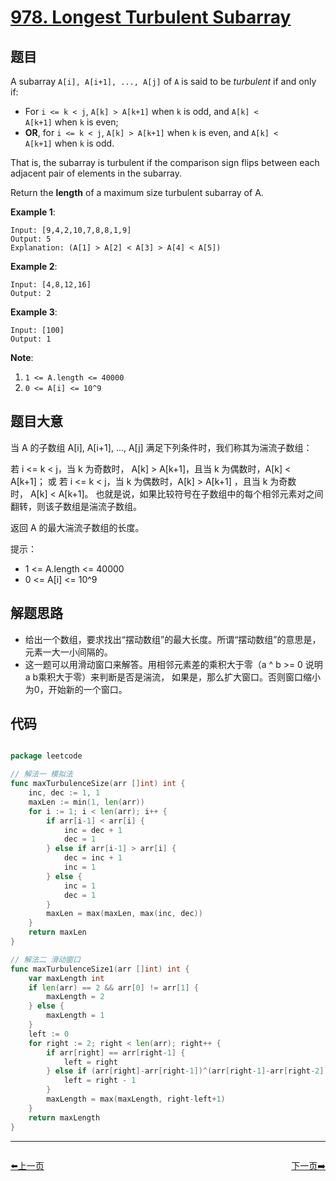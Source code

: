 # [978. Longest Turbulent Subarray](https://leetcode.com/problems/longest-turbulent-subarray/)

## 题目

A subarray `A[i], A[i+1], ..., A[j]` of `A` is said to be *turbulent* if and only if:

- For `i <= k < j`, `A[k] > A[k+1]` when `k` is odd, and `A[k] < A[k+1]` when `k` is even;
- **OR**, for `i <= k < j`, `A[k] > A[k+1]` when `k` is even, and `A[k] < A[k+1]` when `k` is odd.

That is, the subarray is turbulent if the comparison sign flips between each adjacent pair of elements in the subarray.

Return the **length** of a maximum size turbulent subarray of A.

**Example 1**:

    Input: [9,4,2,10,7,8,8,1,9]
    Output: 5
    Explanation: (A[1] > A[2] < A[3] > A[4] < A[5])

**Example 2**:

    Input: [4,8,12,16]
    Output: 2

**Example 3**:

    Input: [100]
    Output: 1

**Note**:

1. `1 <= A.length <= 40000`
2. `0 <= A[i] <= 10^9`


## 题目大意


当 A 的子数组 A[i], A[i+1], ..., A[j] 满足下列条件时，我们称其为湍流子数组：

若 i <= k < j，当 k 为奇数时， A[k] > A[k+1]，且当 k 为偶数时，A[k] < A[k+1]；
或 若 i <= k < j，当 k 为偶数时，A[k] > A[k+1] ，且当 k 为奇数时， A[k] < A[k+1]。
也就是说，如果比较符号在子数组中的每个相邻元素对之间翻转，则该子数组是湍流子数组。

返回 A 的最大湍流子数组的长度。

提示：

- 1 <= A.length <= 40000
- 0 <= A[i] <= 10^9



## 解题思路


- 给出一个数组，要求找出“摆动数组”的最大长度。所谓“摆动数组”的意思是，元素一大一小间隔的。
- 这一题可以用滑动窗口来解答。用相邻元素差的乘积大于零（a ^ b >= 0 说明a b乘积大于零）来判断是否是湍流， 如果是，那么扩大窗口。否则窗口缩小为0，开始新的一个窗口。

## 代码

```go

package leetcode

// 解法一 模拟法
func maxTurbulenceSize(arr []int) int {
	inc, dec := 1, 1
	maxLen := min(1, len(arr))
	for i := 1; i < len(arr); i++ {
		if arr[i-1] < arr[i] {
			inc = dec + 1
			dec = 1
		} else if arr[i-1] > arr[i] {
			dec = inc + 1
			inc = 1
		} else {
			inc = 1
			dec = 1
		}
		maxLen = max(maxLen, max(inc, dec))
	}
	return maxLen
}

// 解法二 滑动窗口
func maxTurbulenceSize1(arr []int) int {
	var maxLength int
	if len(arr) == 2 && arr[0] != arr[1] {
		maxLength = 2
	} else {
		maxLength = 1
	}
	left := 0
	for right := 2; right < len(arr); right++ {
		if arr[right] == arr[right-1] {
			left = right
		} else if (arr[right]-arr[right-1])^(arr[right-1]-arr[right-2]) >= 0 {
			left = right - 1
		}
		maxLength = max(maxLength, right-left+1)
	}
	return maxLength
}

```


----------------------------------------------
<div style="display: flex;justify-content: space-between;align-items: center;">
<p><a href="https://books.halfrost.com/leetcode/ChapterFour/0900~0999/0977.Squares-of-a-Sorted-Array/">⬅️上一页</a></p>
<p><a href="https://books.halfrost.com/leetcode/ChapterFour/0900~0999/0979.Distribute-Coins-in-Binary-Tree/">下一页➡️</a></p>
</div>

